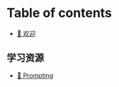 # Table of contents

* [👋 欢迎](README.md)

## 学习资源 <a href="#learning_resources" id="learning_resources"></a>

* [🌴 Prompting](learning\_resources/prompting.md)
